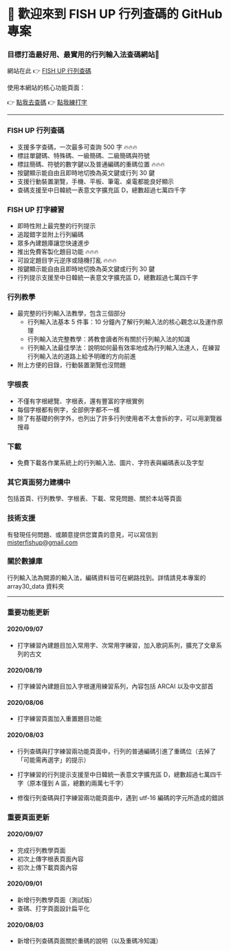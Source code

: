 # 🎉 歡迎來到 FISH UP 行列查碼的 GitHub 專案
### 目標打造最好用、最實用的行列輸入法查碼網站💪

網站在此 👉 [FISH UP 行列查碼](https://array30.misterfishup.com/)

使用本網站的核心功能頁面：

👉 [點我去查碼](https://array30.misterfishup.com/dictionary.html)  👉 [點我練打字](https://array30.misterfishup.com/typing.html)

---

### FISH UP 行列查碼
- 支援多字查碼，一次最多可查詢 500 字 🔥🔥🔥
- 標註單鍵碼、特殊碼、一級簡碼、二級簡碼與符號
- 標註簡碼、符號的數字鍵以及普通編碼的重碼位置 🔥🔥🔥
- 按鍵顯示能自由且即時地切換為英文鍵或行列 30 鍵
- 支援行動裝置瀏覽，手機、平板、筆電、桌電都能良好顯示
- 查碼支援至中日韓統一表意文字擴充區 D，總數超過七萬四千字

### FISH UP 打字練習
- 即時性附上最完整的行列提示
- 追蹤錯字並附上行列編碼
- 眾多內建題庫讓您快速進步
- 推出免費客製化題目功能 🔥🔥🔥
- 可設定題目字元逆序或隨機打亂 🔥🔥🔥
- 按鍵顯示能自由且即時地切換為英文鍵或行列 30 鍵
- 行列提示支援至中日韓統一表意文字擴充區 D，總數超過七萬四千字

### 行列教學
- 最完整的行列輸入法教學，包含三個部分
  - 行列輸入法基本 5 件事：10 分鐘內了解行列輸入法的核心觀念以及運作原理
  - 行列輸入法完整教學：將教會讀者所有關於行列輸入法的知識
  - 行列輸入法最佳學法：說明如何最有效率地成為行列輸入法達人，在練習行列輸入法的道路上給予明確的方向前進
- 附上方便的目錄，行動裝置瀏覽也沒問題
  
### 字根表
- 不僅有字根總覽、字根表，還有豐富的字根實例
- 每個字根都有例字，全部例字都不一樣
- 除了有基礎的例字外，也列出了許多行列使用者不太會拆的字，可以用瀏覽器搜尋

### 下載
- 免費下載各作業系統上的行列輸入法、圖片、字符表與編碼表以及字型

### 其它頁面努力建構中
包括首頁、行列教學、字根表、下載、常見問題、關於本站等頁面

### 技術支援
有發現任何問題、或願意提供您寶貴的意見，可以寫信到 misterfishup@gmail.com

### 關於數據庫
行列輸入法為開源的輸入法，編碼資料皆可在網路找到。詳情請見本專案的 array30_data 資料夾

---

### 重要功能更新
#### 2020/09/07
- 打字練習內建題目加入常用字、次常用字練習，加入歌詞系列，擴充了文章系列的古文
#### 2020/08/19
- 打字練習內建題目加入字根運用練習系列，內容包括 ARCAI 以及中文部首
#### 2020/08/06
- 打字練習頁面加入重置題目功能
#### 2020/08/03
- 行列查碼與打字練習兩功能頁面中，行列的普通編碼引進了重碼位（去掉了「可能需再選字」的提示）

- 打字練習的行列提示支援至中日韓統一表意文字擴充區 D，總數超過七萬四千字（原本僅到 A 區，總數約兩萬七千字）

- 修復行列查碼與打字練習兩功能頁面中，遇到 utf-16 編碼的字元所造成的錯誤
### 重要頁面更新
#### 2020/09/07
- 完成行列教學頁面
- 初次上傳字根表頁面內容
- 初次上傳下載頁面內容
#### 2020/09/01
- 新增行列教學頁面（測試版）
- 查碼、打字頁面設計扁平化
#### 2020/08/03
- 新增行列查碼頁面關於重碼的說明（以及重碼冷知識）
